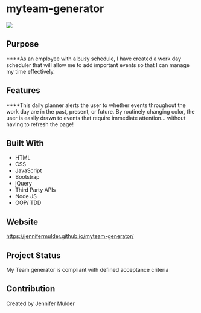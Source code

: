 # myteam-generator

![](assets/images/myteam.jpg)

## Purpose
****As an employee with a busy schedule, I have created a work day scheduler that will allow me to add important events so that I can manage my time effectively. 

## Features
****This daily planner alerts the user to whether events throughout the work day are in the past, present, or future. By routinely changing color, the user is easily drawn to events that require immediate attention... without having to refresh the page!

## Built With
* HTML
* CSS
* JavaScript
* Bootstrap
* jQuery
* Third Party APIs
* Node JS
* OOP/ TDD

## Website
https://jennifermulder.github.io/myteam-generator/

## Project Status
My Team generator is compliant with defined acceptance criteria

## Contribution
Created by Jennifer Mulder
